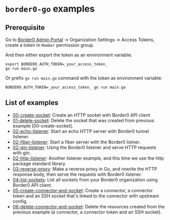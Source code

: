 # `border0-go` examples

## Prerequisite

Go to [Border0 Admin Portal](https://portal.border0.com) -> Organization Settings -> Access Tokens, create a token in `Member` permission group.

And then either export the token as an environment variable:

```shell
export BORDER0_AUTH_TOKEN=_your_access_token_
go run main.go
```

Or prefix `go run main.go` command with the token as environment variable:

```shell
BORDER0_AUTH_TOKEN=_your_access_token_ go run main.go
```

## List of examples

- [00-create-socket](./00-create-socket): Create an HTTP socket with Border0 API client
- [01-delete-socket](./01-delete-socket): Delete the socket that was created from previous example [00-create-socket].
- [02-echo-listener](./02-echo-listener): Start an echo HTTP server with Border0 tunnel listener.
- [02-fiber-listener](./02-fiber-listener): Start a fiber server with the Border0 listner.
- [02-gin-listener](./02-gin-listener): Using the Border0 listener and serve HTTP requests with gin.
- [02-http-listener](./02-http-listener): Another listener example, and this time we use the http package standard library.
- [03-reverse-proxy](./03-reverse-proxy): Make a reverse proxy in Go, and rewrite the HTTP response body, then serve the requests with Border0 listener.
- [04-list-sockets](./04-list-sockets): List all sockets from your Border0 organization using Border0 API client.
- [05-create-connector-and-socket](./05-create-connector-and-socket): Create a connector, a connector token and an SSH socket that's linked to the connector with upstream config.
- [06-delete-connector-and-socket](./06-delete-connector-and-socket): Delete the resources created from the previous example (a connector, a connector token and an SSH socket).
